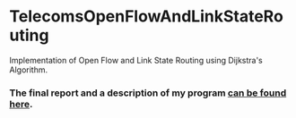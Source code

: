 # TelecomsOpenFlowAndLinkStateRouting
Implementation of Open Flow and Link State Routing using Dijkstra's Algorithm.

### The final report and a description of my program [can be found here](../master/REPORT.pdf).
